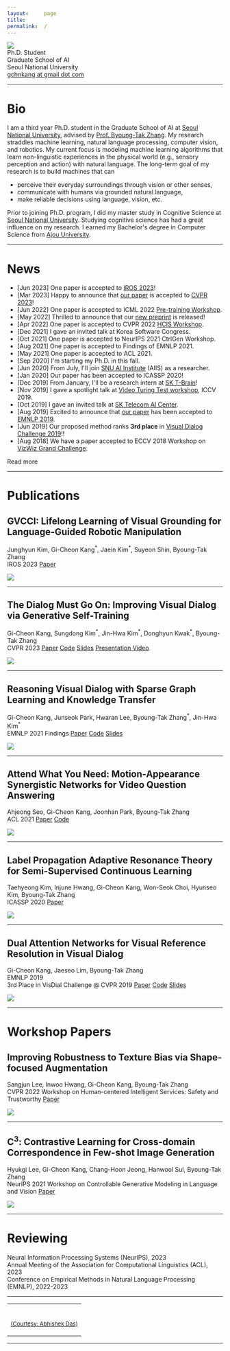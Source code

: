 ```yaml
---
layout:     page
title:
permalink:  /
---
```


<div class="row">
    <div class="col-sm-6 col-xs-12">
        <img src="/img/cover2.jpg" class="profile">
    </div>
    <div class="col-sm-6 col-xs-12" style="margin-bottom: 0;">
        Ph.D. Student<br>
        Graduate School of AI<br>
        Seoul National University<br>
        <a target="_blank" href="mailto:gchnkang@gmail.com">gchnkang at gmail dot com</a>
    </div>
</div>
<hr>


<a name="/bio"></a>

# Bio

I am a third year Ph.D. student in the Graduate School of AI at [Seoul National University][1], advised by [Prof. Byoung-Tak Zhang][3]. My research straddles machine learning, natural language processing, computer vision, and robotics. My current focus is modeling machine learning algorithms that learn non-linguistic experiences in the physical world (e.g., sensory perception and action) with natural language. The long-term goal of my research is to build machines that can
- perceive their everyday surroundings through vision or other senses,
- communicate with humans via grounded natural language,
- make reliable decisions using language, vision, etc.    

Prior to joining Ph.D. program, I did my master study in Cognitive Science at [Seoul National University][1]. Studying cognitive science has had a great influence on my research. I earned my Bachelor's degree in Computer Science from [Ajou University][5].

---

<a name="/news"></a>

# News

- [Jun 2023] One paper is accepted to <a href="https://ieee-iros.org">IROS 2023</a>!
- [Mar 2023] Happy to announce that <a href="https://arxiv.org/abs/2205.12502">our paper</a> is accepted to <a href="https://cvpr2023.thecvf.com">CVPR 2023</a>!
- [Jun 2022] One paper is accepted to ICML 2022 <a href="[https://sites.google.com/nycu.edu.tw/hcis/home](https://pretraining.github.io)">Pre-training Workshop</a>.
- [May 2022] Thrilled to announce that our <a href="https://arxiv.org/abs/2205.12502">new preprint</a> is released!
- [Apr 2022] One paper is accepted to CVPR 2022 <a href="https://sites.google.com/nycu.edu.tw/hcis/home">HCIS Workshop</a>.
- [Dec 2021] I gave an invited talk at Korea Software Congress.
- [Oct 2021] One paper is accepted to NeurIPS 2021 CtrlGen Workshop.
- [Aug 2021] One paper is accepted to Findings of EMNLP 2021.
- [May 2021] One paper is accepted to ACL 2021.
- [Sep 2020] I'm starting my Ph.D. in this fall.
- [Jun 2020] From July, I'll join <a href="https://aiis.snu.ac.kr">SNU AI Institute</a> (AIIS) as a researcher.
- [Jan 2020] Our paper has been accepted to ICASSP 2020!
- [Dec 2019] From January, I'll be a research intern at <a href="https://www.skt.ai">SK T-Brain</a>!
- [Nov 2019] I gave a spotlight talk at <a href="https://videoturingtest.github.io">Video Turing Test workshop</a>, ICCV 2019.
- [Oct 2019] I gave an invited talk at <a href="https://www.skt.ai">SK Telecom AI Center</a>.
- [Aug 2019] Excited to announce that <a href="https://arxiv.org/abs/1902.09368">our paper</a> has been accepted to <a href="https://www.emnlp-ijcnlp2019.org/">EMNLP 2019</a>.
- [Jun 2019] Our proposed method ranks <b>3rd place</b> in <a href="https://visualdialog.org/challenge/2019">Visual Dialog Challenge 2019</a>!!
- [Aug 2018] We have a paper accepted to ECCV 2018 Workshop on <a href="http://vizwiz.org/workshop/">VizWiz Grand Challenge</a>.

<div id="read-more-button">
    <a nohref>Read more</a>
</div>

<hr>


<a name="/publications"></a>

# Publications

<a name="/gvcci"></a>
<h2 class="pubt">GVCCI: Lifelong Learning of Visual Grounding for Language-Guided Robotic Manipulation</h2>
<p class="pubd">
    <span class="authors">Junghyun Kim, <span class="u">Gi-Cheon Kang</span><sup>*</sup>, Jaein Kim<sup>*</sup>, Suyeon Shin, Byoung-Tak Zhang</span><br>
    <span class="conf">IROS 2023</span>
    <span class="links">
        <a target="_blank" href="https://arxiv.org/abs/2307.05963">Paper</a>
    </span>
</p>
<img src="/img/gvcci_overview.png">
<hr>

<a name="/gst"></a>
<h2 class="pubt">The Dialog Must Go On: Improving Visual Dialog via Generative Self-Training</h2>
<p class="pubd">
    <span class="authors"><span class="u">Gi-Cheon Kang</span>, Sungdong Kim<sup>*</sup>, Jin-Hwa Kim<sup>*</sup>, Donghyun Kwak<sup>*</sup>, Byoung-Tak Zhang</span><br>
    <span class="conf">CVPR 2023</span>
    <span class="links">
        <a target="_blank" href="https://arxiv.org/abs/2205.12502">Paper</a>
        <a target="_blank" href="https://github.com/gicheonkang/gst-visdial">Code</a>
        <a target="_blank" href="https://docs.google.com/viewer?url=https://raw.githubusercontent.com/gicheonkang/gicheonkang.github.io/master/docs/GST-23-slide.pdf">Slides</a>
        <a target="_blank" href="https://youtu.be/Z_8d0zCUc6E">Presentation Video</a>
    </span>
</p>
<img src="/img/gst_overview.gif">
<hr>

<a name="/sglkt"></a>
<h2 class="pubt">Reasoning Visual Dialog with Sparse Graph Learning and Knowledge Transfer</h2>
<p class="pubd">
    <span class="authors"><span class="u">Gi-Cheon Kang</span>, Junseok Park, Hwaran Lee, Byoung-Tak Zhang<sup>*</sup>, Jin-Hwa Kim<sup>*</sup></span><br>
    <span class="conf">EMNLP 2021 Findings</span>
    <span class="links">
        <a target="_blank" href="https://arxiv.org/abs/2004.06698">Paper</a>
        <a target="_blank" href="https://github.com/gicheonkang/sglkt-visdial">Code</a>
        <a target="_blank" href="https://docs.google.com/viewer?url=https://raw.githubusercontent.com/gicheonkang/gicheonkang.github.io/master/docs/SGLKT-21-slide.pdf">Slides</a>
    </span>
</p>
<img src="/img/sglkt_overview.png">
<hr>

<a name="/masn"></a>
<h2 class="pubt">Attend What You Need: Motion-Appearance Synergistic Networks for Video Question Answering</h2>
<p class="pubd">
    <span class="authors">Ahjeong Seo, <span class="u">Gi-Cheon Kang</span>, Joonhan Park, Byoung-Tak Zhang</span><br>
    <span class="conf">ACL 2021</span>
    <span class="links">
        <a target="_blank" href="https://aclanthology.org/2021.acl-long.481">Paper</a>
        <a target="_blank" href="https://github.com/ahjeongseo/MASN-pytorch">Code</a>
    </span>
</p>
<img src="/img/masn_overview.png">
<hr>

<a name="/lpart"></a>
<h2 class="pubt">Label Propagation Adaptive Resonance Theory for Semi-Supervised Continuous Learning</h2>
<p class="pubd">
    <span class="authors">Taehyeong Kim, Injune Hwang, <span class="u">Gi-Cheon Kang</span>, Won-Seok Choi, Hyunseo Kim, Byoung-Tak Zhang</span><br>
    <span class="conf">ICASSP 2020</span>
    <span class="links">
        <a target="_blank" href="https://ieeexplore.ieee.org/document/9054655">Paper</a>
    </span>
</p>
<img src="/img/lpart_overview.png">
<hr>

<a name="/dan"></a>
<h2 class="pubt">Dual Attention Networks for Visual Reference Resolution in Visual Dialog</h2>
<p class="pubd">
    <span class="authors"><span class="u">Gi-Cheon Kang</span>, Jaeseo Lim, Byoung-Tak Zhang</span><br>
    <span class="conf">EMNLP 2019</span><br>
    <span class="conf">3rd Place in VisDial Challenge @ CVPR 2019</span>
    <span class="links">
        <a target="_blank" href="https://www.aclweb.org/anthology/D19-1209">Paper</a>
        <a target="_blank" href="https://github.com/gicheonkang/DAN-VisDial">Code</a>
        <a target="_blank" href="https://docs.google.com/viewer?url=https://raw.githubusercontent.com/gicheonkang/gicheonkang.github.io/master/files/DAN-19-slide.pdf">Slides</a>        
    </span>
</p>
<img src="/img/dan_overview.jpg">
<hr>

# Workshop Papers

<a name="/sfa"></a>
<h2 class="pubt">Improving Robustness to Texture Bias via Shape-focused Augmentation</h2>
<p class="pubd">
    <span class="authors">Sangjun Lee, Inwoo Hwang, <span class="u">Gi-Cheon Kang</span>, Byoung-Tak Zhang</span><br>
    <span class="conf">CVPR 2022 Workshop on Human-centered Intelligent Services: Safety and Trustworthy</span>
    <span class="links">
        <a target="_blank" href="https://openaccess.thecvf.com/content/CVPR2022W/HCIS/papers/Lee_Improving_Robustness_to_Texture_Bias_via_Shape-Focused_Augmentation_CVPRW_2022_paper.pdf">Paper</a>
    </span>
</p>
<img src="/img/sfa_overview.png">
<hr>

<a name="/c3"></a>
<h2 class="pubt">C<sup>3</sup>: Contrastive Learning for Cross-domain Correspondence in Few-shot Image Generation</h2>
<p class="pubd">
    <span class="authors">Hyukgi Lee, <span class="u">Gi-Cheon Kang</span>, Chang-Hoon Jeong, Hanwool Sul, Byoung-Tak Zhang</span><br>
    <span class="conf">NeurIPS 2021 Workshop on Controllable Generative Modeling in Language and Vision</span>
    <span class="links">
        <a target="_blank" href="https://ctrlgenworkshop.github.io/camready/40/CameraReady/NIPS_Workshop_camera_ready.pdf">Paper</a>
    </span>
</p>
<img src="/img/c3_overview.png">
<hr>


<a name="/services"></a>

# Reviewing

<div class="row">
    <div class="col-xs-12">
        <div class="talkt">
            Neural Information Processing Systems (NeurIPS), 2023
        </div>
        <div class="talkt">
            Annual Meeting of the Association for Computational Linguistics (ACL), 2023
        </div>
        <div class="talkt">
            Conference on Empirical Methods in Natural Language Processing (EMNLP), 2022-2023
        </div>
    </div>
</div>
<hr>

<table width="100%" align="center" border="0" cellspacing="0" cellpadding="20">
    <tr>
      <td>
        <br>
        <p align="right"><font size="2">
          <a href="https://abhishekdas.com/">(Courtesy: Abhishek Das)</a>
          <!-- <a href="http://www.cs.berkeley.edu/~barron/"> this website</a> -->
          </font>
        </p>
      </td>
    </tr>
</table>

<script src="/js/jquery.min.js"></script>
<script type="text/javascript">
    $('ul:gt(0) li:gt(12)').hide();
    $('#read-more-button > a').click(function() {
        $('ul:gt(0) li:gt(12)').show();
        $('#read-more-button').hide();
    });
</script>

---

[1]: http://en.snu.ac.kr
[2]: https://aiis.snu.ac.kr/eng/
[3]: https://bi.snu.ac.kr/~btzhang/
[4]: https://gicheonkang.com
[5]: http://www.ajou.ac.kr/en/
